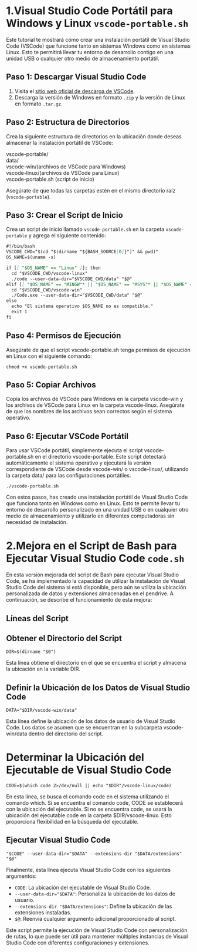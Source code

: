 # 1.Visual Studio Code Portátil para Windows y Linux `vscode-portable.sh`

Este tutorial te mostrará cómo crear una instalación portátil de Visual Studio Code (VSCode) que funcione tanto en sistemas Windows como en sistemas Linux. Esto te permitirá llevar tu entorno de desarrollo contigo en una unidad USB o cualquier otro medio de almacenamiento portátil.

## Paso 1: Descargar Visual Studio Code

1. Visita el [sitio web oficial de descarga de VSCode](https://code.visualstudio.com/).
2. Descarga la versión de Windows en formato `.zip` y la versión de Linux en formato `.tar.gz`.

## Paso 2: Estructura de Directorios

Crea la siguiente estructura de directorios en la ubicación donde deseas almacenar la instalación portátil de VSCode:

vscode-portable/  
data/  
vscode-win/(archivos de VSCode para Windows)  
vscode-linux/(archivos de VSCode para Linux)  
vscode-portable.sh (script de inicio)  


Asegúrate de que todas las carpetas estén en el mismo directorio raíz (`vscode-portable`).

## Paso 3: Crear el Script de Inicio

Crea un script de inicio llamado `vscode-portable.sh` en la carpeta `vscode-portable` y agrega el siguiente contenido:

```markdown
#!/bin/bash
VSCODE_CWD="$(cd "$(dirname "${BASH_SOURCE[0]}")" && pwd)"
OS_NAME=$(uname -s)

if [[ "$OS_NAME" == "Linux" ]]; then
  cd "$VSCODE_CWD/vscode-linux"
  ./code --user-data-dir="$VSCODE_CWD/data" "$@"
elif [[ "$OS_NAME" == "MINGW"* || "$OS_NAME" == "MSYS"* || "$OS_NAME" == "CYGWIN"* ]]; then
  cd "$VSCODE_CWD/vscode-win"
  ./Code.exe --user-data-dir="$VSCODE_CWD/data" "$@"
else
  echo "El sistema operativo $OS_NAME no es compatible."
  exit 1
fi
```

## Paso 4: Permisos de Ejecución

Asegúrate de que el script vscode-portable.sh tenga permisos de ejecución en Linux con el siguiente comando:

```
chmod +x vscode-portable.sh
```

## Paso 5: Copiar Archivos

Copia los archivos de VSCode para Windows en la carpeta vscode-win y los archivos de VSCode para Linux en la carpeta vscode-linux. Asegúrate de que los nombres de los archivos sean correctos según el sistema operativo.

## Paso 6: Ejecutar VSCode Portátil

Para usar VSCode portátil, simplemente ejecuta el script vscode-portable.sh en el directorio vscode-portable. Este script detectará automáticamente el sistema operativo y ejecutará la versión correspondiente de VSCode desde vscode-win/ o vscode-linux/, utilizando la carpeta data/ para las configuraciones portátiles.

```
./vscode-portable.sh
```

Con estos pasos, has creado una instalación portátil de Visual Studio Code que funciona tanto en Windows como en Linux. Esto te permite llevar tu entorno de desarrollo personalizado en una unidad USB o en cualquier otro medio de almacenamiento y utilizarlo en diferentes computadoras sin necesidad de instalación.

# 2.Mejora en el Script de Bash para Ejecutar Visual Studio Code `code.sh`

En esta versión mejorada del script de Bash para ejecutar Visual Studio Code, se ha implementado la capacidad de utilizar la instalación de Visual Studio Code del sistema si está disponible, pero aún se utiliza la ubicación personalizada de datos y extensiones almacenadas en el pendrive. A continuación, se describe el funcionamiento de esta mejora:

## Líneas del Script

## Obtener el Directorio del Script

```
DIR=$(dirname "$0")
```

Esta línea obtiene el directorio en el que se encuentra el script y almacena la ubicación en la variable DIR.

## Definir la Ubicación de los Datos de Visual Studio Code

```
DATA="$DIR/vscode-win/data"
```

Esta línea define la ubicación de los datos de usuario de Visual Studio Code. Los datos se asumen que se encuentran en la subcarpeta vscode-win/data dentro del directorio del script.

# Determinar la Ubicación del Ejecutable de Visual Studio Code

```
CODE=$(which code 2>/dev/null || echo "$DIR"/vscode-linux/code)
```

En esta línea, se busca el comando code en el sistema utilizando el comando which. Si se encuentra el comando code, CODE se establecerá con la ubicación del ejecutable. Si no se encuentra code, se usará la ubicación del ejecutable code en la carpeta $DIR/vscode-linux. Esto proporciona flexibilidad en la búsqueda del ejecutable.

## Ejecutar Visual Studio Code

```
"$CODE" --user-data-dir="$DATA" --extensions-dir "$DATA/extensions" "$@"
```

Finalmente, esta línea ejecuta Visual Studio Code con los siguientes argumentos:

- ``CODE``: La ubicación del ejecutable de Visual Studio Code.
- ``--user-data-dir="$DATA"``: Personaliza la ubicación de los datos de usuario.
- ``--extensions-dir "$DATA/extensions"``: Define la ubicación de las extensiones instaladas.
- ``$@``: Reenvía cualquier argumento adicional proporcionado al script.

Este script permite la ejecución de Visual Studio Code con personalización de rutas, lo que puede ser útil para mantener múltiples instancias de Visual Studio Code con diferentes configuraciones y extensiones.
